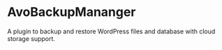 # AvoBackupMananger
A plugin to backup and restore WordPress files and database with cloud storage support.
